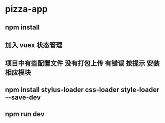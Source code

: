 # pizza-app
##  npm install

##  加入 vuex  状态管理

## 项目中有些配置文件 没有打包上传  有错误  按提示 安装相应模块
## npm install stylus-loader css-loader style-loader --save-dev

## npm run dev 




